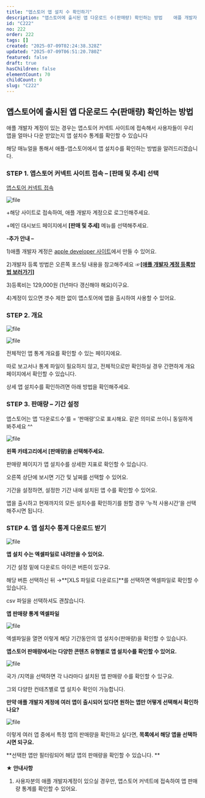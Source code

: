 ```yaml
---
title: "앱스토어 앱 설치 수 확인하기"
description: "앱스토어에 출시된 앱 다운로드 수(판매량) 확인하는 방법    애플 개발자 계정이 있는 경우는 앱스토어 커넥트 사이트에 접속해서 사용자들이 우리 앱을 얼마나 다운 받았는지 앱 설치수 통계를 확인할 수 있습니다  해당 매뉴얼을 통해서 애플-앱스토어에서 앱 설치수를..."
id: "C222"
no: 222
order: 222
tags: []
created: "2025-07-09T02:24:38.328Z"
updated: "2025-07-09T06:51:20.780Z"
featured: false
draft: true
hasChildren: false
elementCount: 70
childCount: 0
slug: "C222"
---
```


## 앱스토어에 출시된 앱 다운로드 수(판매량) 확인하는 방법



애플 개발자 계정이 있는 경우는 앱스토어 커넥트 사이트에 접속해서 사용자들이 우리 앱을 얼마나 다운 받았는지 앱 설치수 통계를 확인할 수 있습니다

해당 매뉴얼을 통해서 애플-앱스토어에서 앱 설치수를 확인하는 방법을 알려드리겠습니다.



### STEP 1. 앱스토어 커넥트 사이트 접속 – [판매 및 추세] 선택



[앱스토어 커넥트 접속 ](https://appstoreconnect.apple.com)

![file](/images/7c45493316ac2adaaf4e814517c18b4d.jpg)

+해당 사이트로 접속하여, 애플 개발자 계정으로 로그인해주세요.

+메인 대시보드 페이지에서 **[판매 및 추세]** 메뉴를 선택해주세요.



**-추가 안내 –**

1)애플 개발자 계정은 [ apple developer 사이트](https://developer.apple.com/)에서 만들 수 있어요. 

2)개발자 등록 방법은 오른쪽 포스팅 내용을 참고해주세요   ☞[**[애플 개발자 계정 등록방법 보러가기]**](https://box.eureka.codes/C037)

3)등록비는 129,000원 (1년마다 갱신해야 해요)이구요.

4)계정이 있으면 갯수 제한 없이 앱스토어에 앱을 출시하여 사용할 수 있어요.



### STEP 2. 개요



![file](/images/33601f753e2eb0ffbb1b0eb2a02c5943.jpg)

![file](/images/fc2328586d9427b46324aa476c5f8ddf.jpg)

전체적인 앱 통계 개요를 확인할 수 있는 페이지에요.

따로 보고서나 통계 파일이 필요하지 않고, 전체적으로만 확인하실 경우 간편하게 개요 페이지에서 확인할 수 있습니다. 

상세 앱 설치수를 확인하려면 아래 방법을 확인해주세요. 



### STEP 3. 판매량 – 기간 설정



앱스토어는 앱 ‘다운로드수’를 = ‘판매량’으로 표시해요. 같은 의미로 쓰이니 동일하게 봐주세요 ^^ 

![file](/images/98e6b948a09804e88ccafe548791154c.jpg)

**왼쪽 카테고리에서 [판매량]을 선택해주세요.**

판매량 페이지가 앱 설치수를 상세한 지표로 확인할 수 있습니다. 

오른쪽 상단에 보시면 기간 및 날짜를 선택할 수 있어요. 

기간을 설정하면, 설정한 기간 내에 설치된 앱 수를 확인할 수 있어요.

앱을 출시하고 현재까지의 모든 설치수를 확인하기를 원할 경우 ‘누적 사용시간’을 선택해주시면 됩니다.



### STEP 4. 앱 설치수 통계 다운로드 받기



![file](/images/5bff2e79de7f76eaa75cee0c3aadf8ec.jpg)

**앱 설치 수는 엑셀파일로 내려받을 수 있어요.**

기간 설정 밑에 다운로드 아이콘 버튼이 있구요.

해당 버튼 선택하신 뒤 →**[XLS 파일로 다운로드]**를 선택하면 엑셀파일로 확인할 수 있습니다.

csv 파일을 선택하셔도 괜찮습니다. 



**앱 판매량 통계 엑셀파일**

![file](/images/7af8e32d456e2310bc7a1e79f5f264f3.jpg)

엑셀파일을 열면 이렇게 해당 기간동안의 앱 설치수(판매량)을 확인할 수 있습니다.



**앱스토어 판매량에서는 다양한 콘텐츠 유형별로 앱 설치수를 확인할 수 있어요.** 

![file](/images/7a9d6d5fa67057c83bf5a7614bbd4813.jpg)

국가 /지역을 선택하면 각 나라마다 설치된 앱 판매량 수를 확인할 수 있구요.

그외 다양한 컨테츠별로 앱 설치수 확인이 가능합니다.



**만약 애플 개발자 계정에 여러 앱이 출시되어 있다면 원하는 앱만 어떻게 선택해서 확인하나요?**

![file](/images/5638bcb96c2b8ba6135617a9f20f493f.jpg)

이렇게 여러 앱 중에서 특정 앱의 판매량을 확인하고 싶다면, **목록에서 해당 앱을 선택하시면 되구요.**

**선택한 앱만 필터링되어 해당 앱의 판매량을 확인할 수 있습니다. **



**★ 안내사항**

1. 사용자분의 애플 개발자계정이 있으실 경우만, 앱스토어 커넥트에 접속하여 앱 판매량 통계를 확인할 수 있어요.
